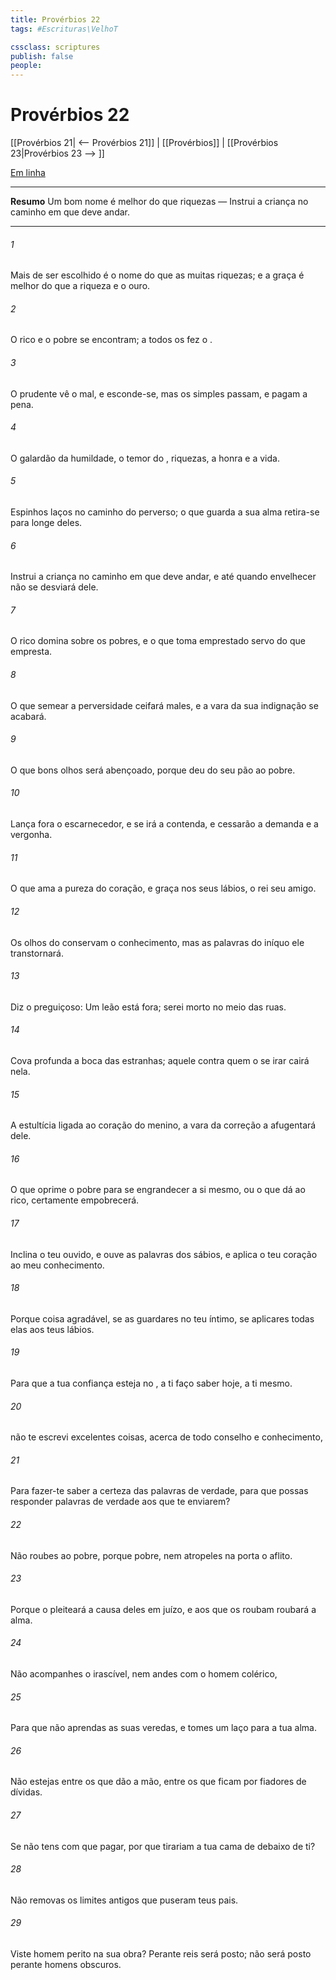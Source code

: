 ```yaml
---
title: Provérbios 22
tags: #Escrituras\VelhoT

cssclass: scriptures
publish: false
people:
---
```


# Provérbios 22
[[Provérbios 21| <-- Provérbios 21]] | [[Provérbios]] | [[Provérbios 23|Provérbios 23 --> ]]

[Em linha](https://churchofjesuschrist.org/study/scriptures/ot/prov/22?lang=por)

---
__Resumo__
Um bom nome é melhor do que riquezas — Instrui a criança no caminho em que deve andar.

---
###### 1 
Mais  de ser escolhido é o  nome do que as muitas riquezas; e a graça é melhor do que a riqueza e o ouro.

###### 2 
O rico e o pobre se encontram; a todos os fez o .

###### 3 
O prudente vê o mal, e esconde-se, mas os simples passam, e pagam a pena.

###### 4 
O galardão da humildade,  o temor do ,  riquezas, a honra e a vida.

###### 5 
Espinhos  laços  no caminho do perverso; o que guarda a sua alma retira-se para longe deles.

###### 6 
Instrui a criança no caminho em que deve andar, e até quando envelhecer não se desviará dele.

###### 7 
O rico domina sobre os pobres, e o que toma emprestado servo  do que empresta.

###### 8 
O que semear a perversidade ceifará males, e a vara da sua indignação se acabará.

###### 9 
O que  bons olhos será abençoado, porque deu do seu pão ao pobre.

###### 10 
Lança fora o escarnecedor, e se irá a contenda, e cessarão a demanda e a vergonha.

###### 11 
O que ama a pureza do coração, e  graça nos seus lábios, o rei  seu amigo.

###### 12 
Os olhos do  conservam o conhecimento, mas as palavras do iníquo ele transtornará.

###### 13 
Diz o preguiçoso: Um leão está  fora; serei morto no meio das ruas.

###### 14 
Cova profunda  a boca das  estranhas; aquele contra quem o  se irar cairá nela.

###### 15 
A estultícia  ligada ao coração do menino,  a vara da correção a afugentará dele.

###### 16 
O que oprime o pobre para se engrandecer a si mesmo, ou o que dá ao rico, certamente empobrecerá.

###### 17 
Inclina o teu ouvido, e ouve as palavras dos sábios, e aplica o teu coração ao meu conhecimento.

###### 18 
Porque  coisa agradável, se as guardares no teu íntimo, se aplicares todas elas aos teus lábios.

###### 19 
Para que a tua confiança esteja no , a ti  faço saber hoje, a ti mesmo.

###### 20 
 não te escrevi excelentes coisas, acerca de todo conselho e conhecimento,

###### 21 
Para fazer-te saber a certeza das palavras de verdade, para que possas responder palavras de verdade aos que te enviarem?

###### 22 
Não roubes ao pobre, porque  pobre, nem atropeles na porta o aflito.

###### 23 
Porque o  pleiteará a causa deles em juízo, e aos que os roubam  roubará a alma.

###### 24 
Não acompanhes o irascível, nem andes com o homem colérico,

###### 25 
Para que não aprendas as suas veredas, e tomes um laço para a tua alma.

###### 26 
Não estejas entre os que dão a mão,  entre os que ficam por fiadores de dívidas.

###### 27 
Se não tens com que pagar, por que tirariam a tua cama de debaixo de ti?

###### 28 
Não removas os limites antigos que puseram teus pais.

###### 29 
Viste  homem perito na sua obra? Perante reis será posto; não será posto perante homens obscuros.

